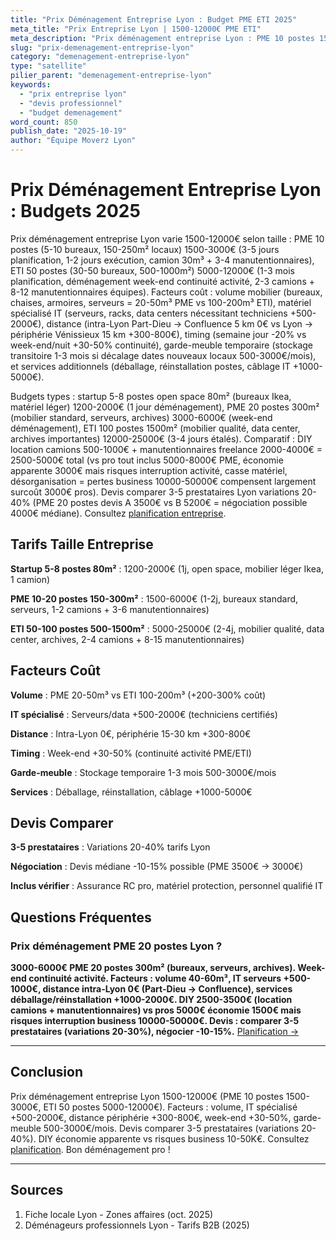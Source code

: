 ```yaml
---
title: "Prix Déménagement Entreprise Lyon : Budget PME ETI 2025"
meta_title: "Prix Entreprise Lyon | 1500-12000€ PME ETI"
meta_description: "Prix déménagement entreprise Lyon : PME 10 postes 1500-3000€, ETI 50 postes 5000-12000€. Facteurs, devis, planification."
slug: "prix-demenagement-entreprise-lyon"
category: "demenagement-entreprise-lyon"
type: "satellite"
pilier_parent: "demenagement-entreprise-lyon"
keywords:
  - "prix entreprise lyon"
  - "devis professionnel"
  - "budget demenagement"
word_count: 850
publish_date: "2025-10-19"
author: "Équipe Moverz Lyon"
---
```


# Prix Déménagement Entreprise Lyon : Budgets 2025

Prix déménagement entreprise Lyon varie 1500-12000€ selon taille : PME 10 postes (5-10 bureaux, 150-250m² locaux) 1500-3000€ (3-5 jours planification, 1-2 jours exécution, camion 30m³ + 3-4 manutentionnaires), ETI 50 postes (30-50 bureaux, 500-1000m²) 5000-12000€ (1-3 mois planification, déménagement week-end continuité activité, 2-3 camions + 8-12 manutentionnaires équipes). Facteurs coût : volume mobilier (bureaux, chaises, armoires, serveurs = 20-50m³ PME vs 100-200m³ ETI), matériel spécialisé IT (serveurs, racks, data centers nécessitant techniciens +500-2000€), distance (intra-Lyon Part-Dieu → Confluence 5 km 0€ vs Lyon → périphérie Vénissieux 15 km +300-800€), timing (semaine jour -20% vs week-end/nuit +30-50% continuité), garde-meuble temporaire (stockage transitoire 1-3 mois si décalage dates nouveaux locaux 500-3000€/mois), et services additionnels (déballage, réinstallation postes, câblage IT +1000-5000€).

Budgets types : startup 5-8 postes open space 80m² (bureaux Ikea, matériel léger) 1200-2000€ (1 jour déménagement), PME 20 postes 300m² (mobilier standard, serveurs, archives) 3000-6000€ (week-end déménagement), ETI 100 postes 1500m² (mobilier qualité, data center, archives importantes) 12000-25000€ (3-4 jours étalés). Comparatif : DIY location camions 500-1000€ + manutentionnaires freelance 2000-4000€ = 2500-5000€ total (vs pro tout inclus 5000-8000€ PME, économie apparente 3000€ mais risques interruption activité, casse matériel, désorganisation = pertes business 10000-50000€ compensent largement surcoût 3000€ pros). Devis comparer 3-5 prestataires Lyon variations 20-40% (PME 20 postes devis A 3500€ vs B 5200€ = négociation possible 4000€ médiane). Consultez [planification entreprise](/blog/demenagement-entreprise-lyon/planification-demenagement-bureaux-lyon).

## Tarifs Taille Entreprise

**Startup 5-8 postes 80m²** : 1200-2000€ (1j, open space, mobilier léger Ikea, 1 camion)

**PME 10-20 postes 150-300m²** : 1500-6000€ (1-2j, bureaux standard, serveurs, 1-2 camions + 3-6 manutentionnaires)

**ETI 50-100 postes 500-1500m²** : 5000-25000€ (2-4j, mobilier qualité, data center, archives, 2-4 camions + 8-15 manutentionnaires)

## Facteurs Coût

**Volume** : PME 20-50m³ vs ETI 100-200m³ (+200-300% coût)

**IT spécialisé** : Serveurs/data +500-2000€ (techniciens certifiés)

**Distance** : Intra-Lyon 0€, périphérie 15-30 km +300-800€

**Timing** : Week-end +30-50% (continuité activité PME/ETI)

**Garde-meuble** : Stockage temporaire 1-3 mois 500-3000€/mois

**Services** : Déballage, réinstallation, câblage +1000-5000€

## Devis Comparer

**3-5 prestataires** : Variations 20-40% tarifs Lyon

**Négociation** : Devis médiane -10-15% possible (PME 3500€ → 3000€)

**Inclus vérifier** : Assurance RC pro, matériel protection, personnel qualifié IT

## Questions Fréquentes

### Prix déménagement PME 20 postes Lyon ?

**3000-6000€ PME 20 postes 300m² (bureaux, serveurs, archives). Week-end continuité activité. Facteurs : volume 40-60m³, IT serveurs +500-1000€, distance intra-Lyon 0€ (Part-Dieu → Confluence), services déballage/réinstallation +1000-2000€. DIY 2500-3500€ (location camions + manutentionnaires) vs pros 5000€ économie 1500€ mais risques interruption business 10000-50000€. Devis : comparer 3-5 prestataires (variations 20-30%), négocier -10-15%.** [Planification →](/blog/demenagement-entreprise-lyon/planification-demenagement-bureaux-lyon)

---

## Conclusion

Prix déménagement entreprise Lyon 1500-12000€ (PME 10 postes 1500-3000€, ETI 50 postes 5000-12000€). Facteurs : volume, IT spécialisé +500-2000€, distance périphérie +300-800€, week-end +30-50%, garde-meuble 500-3000€/mois. Devis comparer 3-5 prestataires (variations 20-40%). DIY économie apparente vs risques business 10-50K€. Consultez [planification](/blog/demenagement-entreprise-lyon/planification-demenagement-bureaux-lyon). Bon déménagement pro !

---

## Sources

1. Fiche locale Lyon - Zones affaires (oct. 2025)
2. Déménageurs professionnels Lyon - Tarifs B2B (2025)


